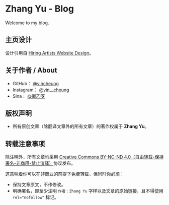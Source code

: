 # Zhang Yu - Blog

Welcome to my blog.

## 主页设计

设计引用自 [Hiring Artists Website Design]。

## 关于作者 / About

* GitHub： [@vincheung](https://github.com/vincheung)
* Instagram： [@vin__cheung](https://www.instagram.com/vin__cheung)
* Sina： [@卿乙呀](https://weibo.com/7113166331)

## 版权声明

* 所有原创文章（除翻译文章外的所有文章）的著作权属于 **Zhang Yu**。

## 转载注意事项

除注明外，所有文章均采用 [Creative Commons BY-NC-ND 4.0（自由转载-保持署名-非商用-禁止演绎）](http://creativecommons.org/licenses/by-nc-nd/4.0/deed.zh)协议发布。

这意味着你可以在非商业的前提下免费转载，但同时你必须：

* 保持文章原文，不作修改。
* 明确署名，即至少注明 `作者：Zhang Yu` 字样以及文章的原始链接，且不得使用 `rel="nofollow"` 标记。

[Hiring Artists Website Design]: https://dribbble.com/shots/6158271-Hiring-Artists-Website-Design?utm_source=Clipboard_Shot&utm_campaign=Tubik&utm_content=Hiring%20Artists%20Website%20Design&utm_medium=Social_Share
